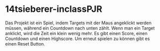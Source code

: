 # 14tsieberer-inclassPJR

Das Projekt ist ein Spiel, indem Targets mit der Maus angeklickt werden müssen, während ein Countdown nach unten zählt. Wenn man ein Target anklickt, wird die Zeit ein klein wenig mehr. Es gibt einen Score, einen Countdown und einen Highscore. Um erneut spielen zu können gibt es einen Reset Button.

